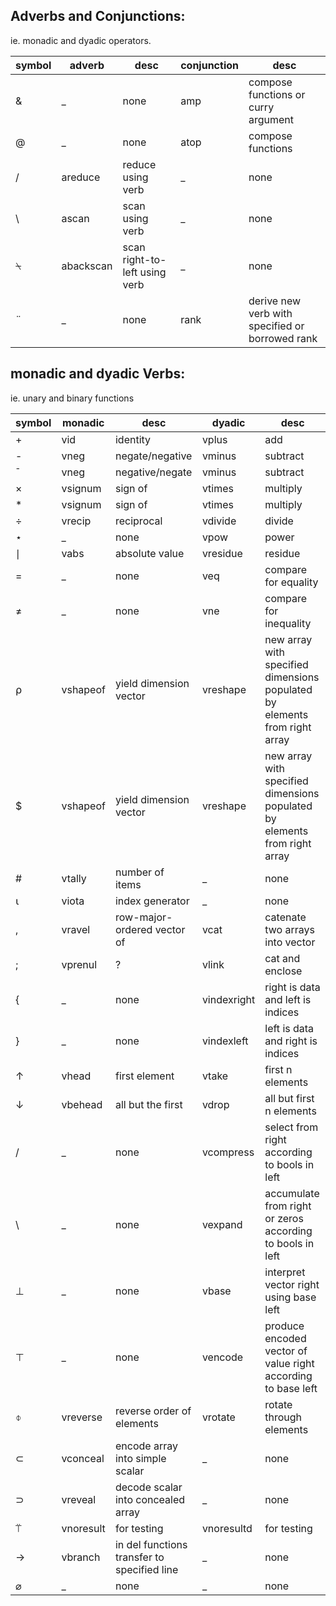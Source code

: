 
## Adverbs and Conjunctions:
ie. monadic and dyadic operators.

symbol | adverb | desc | conjunction | desc 
--- | --- | --- | --- | --- 
& | _ | none | amp | compose functions or curry argument 
@ | _ | none | atop | compose functions 
/ | areduce | reduce using verb | _ | none 
\ | ascan | scan using verb | _ | none 
&#x2340; | abackscan | scan right-to-left using verb | _ | none 
&#x00a8; | _ | none | rank | derive new verb with specified or borrowed rank 



## monadic and dyadic Verbs:
ie. unary and binary functions

symbol | monadic | desc | dyadic | desc 
--- | --- | --- | --- | --- 
+ | vid | identity | vplus | add 
- | vneg | negate/negative | vminus | subtract 
&#x00af; | vneg | negative/negate | vminus | subtract 
&#x00d7; | vsignum | sign of | vtimes | multiply 
* | vsignum | sign of | vtimes | multiply 
&#x00f7; | vrecip | reciprocal | vdivide | divide 
&#x22c6; | _ | none | vpow | power 
&#x2223; | vabs | absolute value | vresidue | residue 
= | _ | none | veq | compare for equality 
&#x2260; | _ | none | vne | compare for inequality 
&#x2374; | vshapeof | yield dimension vector | vreshape | new array with specified dimensions populated by elements from right array 
$ | vshapeof | yield dimension vector | vreshape | new array with specified dimensions populated by elements from right array 
# | vtally | number of items | _ | none 
&#x2373; | viota | index generator | _ | none 
, | vravel | row-major-ordered vector of | vcat | catenate two arrays into vector 
; | vprenul | ? | vlink | cat and enclose 
{ | _ | none | vindexright | right is data and left is indices 
} | _ | none | vindexleft | left is data and right is indices 
&#x2191; | vhead | first element | vtake | first n elements 
&#x2193; | vbehead | all but the first | vdrop | all but first n elements 
/ | _ | none | vcompress | select from right according to bools in left 
\ | _ | none | vexpand | accumulate from right or zeros according to bools in left 
&#x22a5; | _ | none | vbase | interpret vector right using base left 
&#x22a4; | _ | none | vencode | produce encoded vector of value right according to base left 
&#x233d; | vreverse | reverse order of elements | vrotate | rotate through elements 
&#x2282; | vconceal | encode array into simple scalar | _ | none 
&#x2283; | vreveal | decode scalar into concealed array | _ | none 
&#x2361; | vnoresult | for testing | vnoresultd | for testing 
&#x2192; | vbranch | in del functions transfer to specified line | _ | none 
&#x2300; | _ | none | _ | none 


